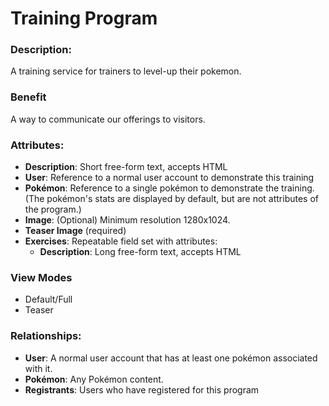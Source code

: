 # Training Program

### Description:
A training service for trainers to level-up their pokemon.

### Benefit
A way to communicate our offerings to visitors.

### Attributes:

* **Description**: Short free-form text, accepts HTML
* **User**: Reference to a normal user account to demonstrate this training
* **Pokémon**: Reference to a single pokémon to demonstrate the training.
  (The pokémon's stats are displayed by default, but are not attributes of
  the program.)
* **Image**: (Optional) Minimum resolution 1280x1024.
* **Teaser Image** (required)
* **Exercises**: Repeatable field set with attributes:
  * **Description**: Long free-form text, accepts HTML

### View Modes

* Default/Full
* Teaser

### Relationships:

* **User**: A normal user account that has at least one pokémon associated with it.
* **Pokémon**: Any Pokémon content.
* **Registrants**: Users who have registered for this program
